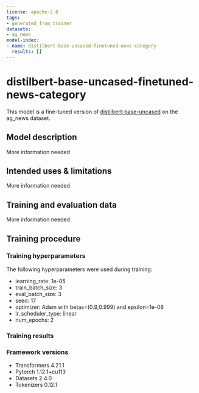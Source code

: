 ```yaml
---
license: apache-2.0
tags:
- generated_from_trainer
datasets:
- ag_news
model-index:
- name: distilbert-base-uncased-finetuned-news-category
  results: []
---
```


<!-- This model card has been generated automatically according to the information the Trainer had access to. You
should probably proofread and complete it, then remove this comment. -->

# distilbert-base-uncased-finetuned-news-category

This model is a fine-tuned version of [distilbert-base-uncased](https://huggingface.co/distilbert-base-uncased) on the ag_news dataset.

## Model description

More information needed

## Intended uses & limitations

More information needed

## Training and evaluation data

More information needed

## Training procedure

### Training hyperparameters

The following hyperparameters were used during training:
- learning_rate: 1e-05
- train_batch_size: 3
- eval_batch_size: 3
- seed: 17
- optimizer: Adam with betas=(0.9,0.999) and epsilon=1e-08
- lr_scheduler_type: linear
- num_epochs: 2

### Training results



### Framework versions

- Transformers 4.21.1
- Pytorch 1.12.1+cu113
- Datasets 2.4.0
- Tokenizers 0.12.1
